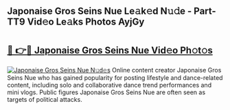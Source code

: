 ## Japonaise Gros Seins Nue Le𝚊k𝚎d N𝚞𝚍e - Part-TT9 Vid𝚎o Le𝚊ks Photos AyjGy

# <h2><a href="http://fb42545.evod.top/?m=Japonaise+Gros+Seins+Nue">🔗 👉🔴 Japonaise Gros Seins Nue Vid𝚎o Ph𝚘t𝚘s</a></h2>

[![Japonaise Gros Seins Nue N𝚞d𝚎s](https://i.imgur.com/8V9OHl7.gif)](http://fb42545.evod.top/?m=Japonaise+Gros+Seins+Nue)
Online content creator Japonaise Gros Seins Nue who has gained popularity for posting lifestyle and dance-related content, including solo and collaborative dance trend performances and mini vlogs. Public figures Japonaise Gros Seins Nue are often seen as targets of political attacks. 
